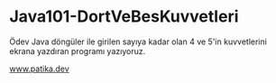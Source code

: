 # Java101-DortVeBesKuvvetleri

Ödev
Java döngüler ile girilen sayıya kadar olan 4 ve 5'in kuvvetlerini ekrana yazdıran programı yazıyoruz.


www.patika.dev